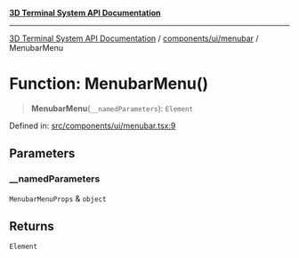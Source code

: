 [**3D Terminal System API Documentation**](../../../../README.md)

***

[3D Terminal System API Documentation](../../../../README.md) / [components/ui/menubar](../README.md) / MenubarMenu

# Function: MenubarMenu()

> **MenubarMenu**(`__namedParameters`): `Element`

Defined in: [src/components/ui/menubar.tsx:9](https://github.com/Dicommunitas/ThreeJS_Terminal_3D/blob/5b477f54175762d5c4c643839351148d429f45bb/src/components/ui/menubar.tsx#L9)

## Parameters

### \_\_namedParameters

`MenubarMenuProps` & `object`

## Returns

`Element`
